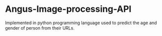 # Angus-Image-processing-API
Implemented in python programming language used to predict the age and gender of person from their URLs.
